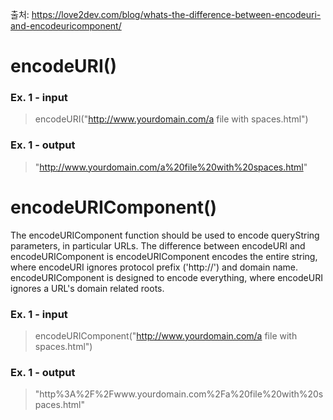 출처: https://love2dev.com/blog/whats-the-difference-between-encodeuri-and-encodeuricomponent/

# encodeURI()

### Ex. 1 - input

> encodeURI("http://www.yourdomain.com/a file with spaces.html")

### Ex. 1 - output

> "http://www.yourdomain.com/a%20file%20with%20spaces.html"

# encodeURIComponent()

The encodeURIComponent function should be used to encode queryString parameters, in particular URLs. The difference between encodeURI and encodeURIComponent is encodeURIComponent encodes the entire string, where encodeURI ignores protocol prefix ('http://') and domain name. encodeURIComponent is designed to encode everything, where encodeURI ignores a URL's domain related roots.

### Ex. 1 - input

> encodeURIComponent("http://www.yourdomain.com/a file with spaces.html")

### Ex. 1 - output

> "http%3A%2F%2Fwww.yourdomain.com%2Fa%20file%20with%20spaces.html"
